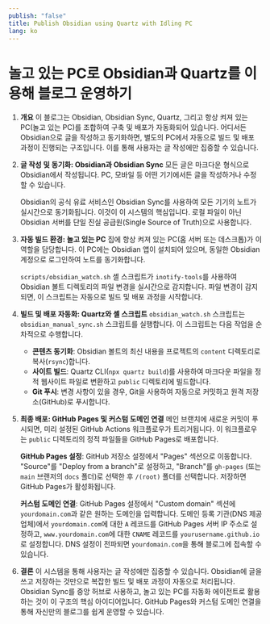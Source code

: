 ```yaml
---
publish: "false"
title: Publish Obsidian using Quartz with Idling PC
lang: ko
---
```


# 놀고 있는 PC로 Obsidian과 Quartz를 이용해 블로그 운영하기

1.  **개요**
    이 블로그는 Obsidian, Obsidian Sync, Quartz, 그리고 항상 켜져 있는 PC(놀고 있는 PC)를 조합하여 구축 및 배포가 자동화되어 있습니다.
    어디서든 Obsidian으로 글을 작성하고 동기화하면, 별도의 PC에서 자동으로 빌드 및 배포 과정이 진행되는 구조입니다.
    이를 통해 사용자는 글 작성에만 집중할 수 있습니다.

2.  **글 작성 및 동기화: Obsidian과 Obsidian Sync**
    모든 글은 마크다운 형식으로 Obsidian에서 작성됩니다.
    PC, 모바일 등 어떤 기기에서든 글을 작성하거나 수정할 수 있습니다.

    Obsidian의 공식 유료 서비스인 Obsidian Sync를 사용하여 모든 기기의 노트가 실시간으로 동기화됩니다.
    이것이 이 시스템의 핵심입니다. 로컬 파일이 아닌 Obsidian 서버를 단일 진실 공급원(Single Source of Truth)으로 사용합니다.

3.  **자동 빌드 환경: 놀고 있는 PC**
    집에 항상 켜져 있는 PC(홈 서버 또는 데스크톱)가 이 역할을 담당합니다.
    이 PC에는 Obsidian 앱이 설치되어 있으며, 동일한 Obsidian 계정으로 로그인하여 노트를 동기화합니다.

    `scripts/obsidian_watch.sh` 셸 스크립트가 `inotify-tools`를 사용하여 Obsidian 볼트 디렉토리의 파일 변경을 실시간으로 감지합니다.
    파일 변경이 감지되면, 이 스크립트는 자동으로 빌드 및 배포 과정을 시작합니다.

4.  **빌드 및 배포 자동화: Quartz와 셸 스크립트**
    `obsidian_watch.sh` 스크립트는 `obsidian_manual_sync.sh` 스크립트를 실행합니다. 이 스크립트는 다음 작업을 순차적으로 수행합니다.

    *   **콘텐츠 동기화**: Obsidian 볼트의 최신 내용을 프로젝트의 `content` 디렉토리로 복사(`rsync`)합니다.
    *   **사이트 빌드**: Quartz CLI(`npx quartz build`)를 사용하여 마크다운 파일을 정적 웹사이트 파일로 변환하고 `public` 디렉토리에 빌드합니다.
    *   **Git 푸시**: 변경 사항이 있을 경우, Git을 사용하여 자동으로 커밋하고 원격 저장소(GitHub)로 푸시합니다.

5.  **최종 배포: GitHub Pages 및 커스텀 도메인 연결**
    메인 브랜치에 새로운 커밋이 푸시되면, 미리 설정된 GitHub Actions 워크플로우가 트리거됩니다.
    이 워크플로우는 `public` 디렉토리의 정적 파일들을 GitHub Pages로 배포합니다.

    **GitHub Pages 설정**:
    GitHub 저장소 설정에서 "Pages" 섹션으로 이동합니다.
    "Source"를 "Deploy from a branch"로 설정하고, "Branch"를 `gh-pages` (또는 `main` 브랜저의 `docs` 폴더)로 선택한 후 `/(root)` 폴더를 선택합니다.
    저장하면 GitHub Pages가 활성화됩니다.

    **커스텀 도메인 연결**:
    GitHub Pages 설정에서 "Custom domain" 섹션에 `yourdomain.com`과 같은 원하는 도메인을 입력합니다.
    도메인 등록 기관(DNS 제공업체)에서 `yourdomain.com`에 대한 `A` 레코드를 GitHub Pages 서버 IP 주소로 설정하고, `www.yourdomain.com`에 대한 `CNAME` 레코드를 `yourusername.github.io`로 설정합니다.
    DNS 설정이 전파되면 `yourdomain.com`을 통해 블로그에 접속할 수 있습니다.

6.  **결론**
    이 시스템을 통해 사용자는 글 작성에만 집중할 수 있습니다. Obsidian에 글을 쓰고 저장하는 것만으로 복잡한 빌드 및 배포 과정이 자동으로 처리됩니다.
    Obsidian Sync를 중앙 허브로 사용하고, 놀고 있는 PC를 자동화 에이전트로 활용하는 것이 이 구조의 핵심 아이디어입니다.
    GitHub Pages와 커스텀 도메인 연결을 통해 자신만의 블로그를 쉽게 운영할 수 있습니다.
